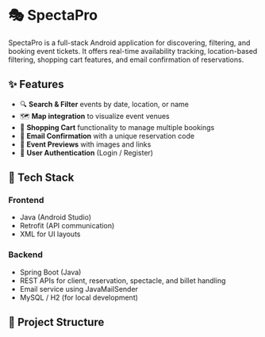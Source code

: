 # 🎭 SpectaPro

SpectaPro is a full-stack Android application for discovering, filtering, and booking event tickets. It offers real-time availability tracking, location-based filtering, shopping cart features, and email confirmation of reservations.

## ✨ Features

- 🔍 **Search & Filter** events by date, location, or name
- 🗺️ **Map integration** to visualize event venues
- 🛒 **Shopping Cart** functionality to manage multiple bookings
- 📧 **Email Confirmation** with a unique reservation code
- 📸 **Event Previews** with images and links
- 👤 **User Authentication** (Login / Register)

## 📱 Tech Stack

### Frontend
- Java (Android Studio)
- Retrofit (API communication)
- XML for UI layouts

### Backend
- Spring Boot (Java)
- REST APIs for client, reservation, spectacle, and billet handling
- Email service using JavaMailSender
- MySQL / H2 (for local development)

## 📂 Project Structure

